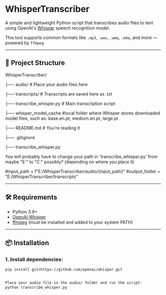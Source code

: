 # WhisperTranscriber

A simple and lightweight Python script that transcribes audio files to text using OpenAI's [Whisper](https://github.com/openai/whisper) speech recognition model.

This tool supports common formats like `.mp3`, `.wav`, `.wma`, `.m4a`, and more — powered by `ffmpeg`.

---

## 📁 Project Structure

WhisperTranscriber/

├── audio/ # Place your audio files here

├── transcripts/ # Transcripts are saved here as .txt

├── transcribe_whisper.py # Main transcription script

├── whisper_model_cache #local folder where Whisper stores downloaded model files, such as: base.en.pt, medium.en.pt, large.pt

├── README.md # You're reading it

├── .gitignore

├── transcribe_whisper.py

You will probably have to change your path in 'transcribe_whisper.py' from maybe "E:" to "C:" possibly? (depending on where you place it)

#input_path = f"E:/WhisperTranscriber/audio/{input_path}"
#output_folder = "E:/WhisperTranscriber/transcripts"


---

## 🛠 Requirements

- Python 3.9+
- [OpenAI Whisper](https://github.com/openai/whisper)
- [ffmpeg](https://ffmpeg.org/) (must be installed and added to your system PATH)

---

## 📦 Installation

### 1. Install dependencies:

```bash
pip install git+https://github.com/openai/whisper.git


Place your audio file in the audio/ folder and run the script:
python transcribe_whisper.py

